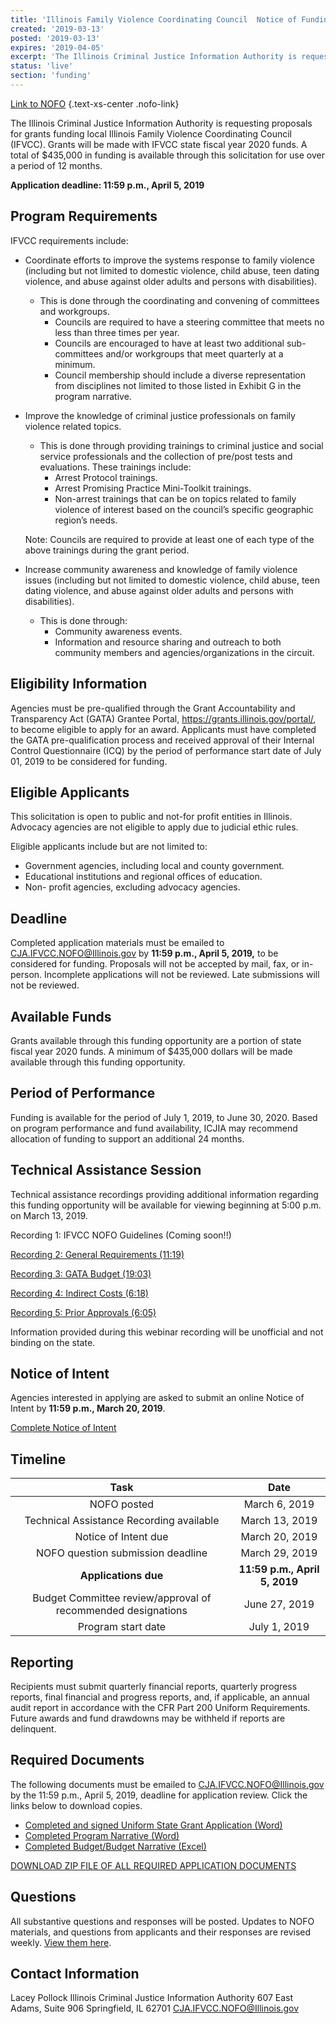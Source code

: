 ```yaml
---
title: 'Illinois Family Violence Coordinating Council  Notice of Funding Opportunity'
created: '2019-03-13'
posted: '2019-03-13'
expires: '2019-04-05'
excerpt: 'The Illinois Criminal Justice Information Authority is requesting proposals for grants funding local Illinois Family Violence Coordinating Council (IFVCC). Grants will be made with IFVCC state fiscal year 2020 funds. A total of $435,000 in funding is available through this solicitation for use over a period of 12 months. '
status: 'live'
section: 'funding'
---
```



[Link to NOFO](IFVCCNOFO.pdf) {.text-xs-center .nofo-link}

The Illinois Criminal Justice Information Authority is requesting proposals for grants funding local Illinois Family Violence Coordinating Council (IFVCC). Grants will be made with IFVCC state fiscal year 2020 funds. A total of $435,000 in funding is available through this solicitation for use over a period of 12 months. 

**Application deadline: 11:59 p.m., April 5, 2019**

## Program Requirements

IFVCC requirements include: 
* Coordinate efforts to improve the systems response to family violence (including but not limited to domestic violence, child abuse, teen dating violence, and abuse against older adults and persons with disabilities).
	* This is done through the coordinating and convening of committees and workgroups. 
	  * Councils are required to have a steering committee that meets no less than three times per year. 
	  * Councils are encouraged to have at least two additional sub-committees and/or workgroups that meet quarterly at a minimum. 
	  * Council membership should include a diverse representation from disciplines not limited to those listed in Exhibit G in the program narrative.
* Improve the knowledge of criminal justice professionals on family violence related topics.
	* This is done through providing trainings to criminal justice and social service professionals and the collection of pre/post tests and evaluations. These trainings include: 
	  * Arrest Protocol trainings. 
	  * Arrest Promising Practice Mini-Toolkit trainings.
	  * Non-arrest trainings that can be on topics related to family violence of interest based on the council’s specific geographic region’s needs.

	Note: Councils are required to provide at least one of each type of the above trainings during the grant period. 

* Increase community awareness and knowledge of family violence issues (including but not limited to domestic violence, child abuse, teen dating violence, and abuse against older adults and persons with disabilities).
	* This is done through:
	  * Community awareness events.
	  * Information and resource sharing and outreach to both community members and agencies/organizations in the circuit.

## Eligibility Information

Agencies must be pre-qualified through the Grant Accountability and Transparency Act (GATA) Grantee Portal, https://grants.illinois.gov/portal/, to become eligible to apply for an award.  Applicants must have completed the GATA pre-qualification process and received approval of their Internal Control Questionnaire (ICQ) by the period of performance start date of July 01, 2019 to be considered for funding. 
	
## Eligible Applicants

This solicitation is open to public and not-for profit entities in Illinois. Advocacy agencies are not eligible to apply due to judicial ethic rules.
	
Eligible applicants include but are not limited to:
	
  * Government agencies, including local and county government.
 * Educational institutions and regional offices of education.
 * Non- profit agencies, excluding advocacy agencies.

## Deadline

Completed application materials must be emailed to CJA.IFVCC.NOFO@Illinois.gov by **11:59 p.m., April 5, 2019,** to be considered for funding. Proposals will not be accepted by mail, fax, or in-person. Incomplete applications will not be reviewed. Late submissions will not be reviewed.

## Available Funds

Grants available through this funding opportunity are a portion of state fiscal year 2020 funds. A minimum of $435,000 dollars will be made available through this funding opportunity. 

## Period of Performance

Funding is available for the period of July 1, 2019, to June 30, 2020. Based on program performance and fund availability, ICJIA may recommend allocation of funding to support an additional 24 months. 

## Technical Assistance Session

Technical assistance recordings providing additional information regarding this funding opportunity will be available for viewing beginning at 5:00 p.m. on March 13, 2019. 

Recording 1: IFVCC NOFO Guidelines (Coming soon!!)
	
[Recording 2: General Requirements (11:19)](https://www.youtube.com/embed/zPaIPFXZvmg)
	
[Recording 3: GATA Budget (19:03)](https://www.youtube.com/embed/sQYCekU2pIw)

[Recording 4: Indirect Costs (6:18)](https://www.youtube.com/embed/mjp5PZx0oaY)

[Recording 5: Prior Approvals (6:05)](https://www.youtube.com/embed/Q8UaLYqslJs)

Information provided during this webinar recording will be unofficial and not binding on the state.
	
## Notice of Intent
Agencies interested in applying are asked to submit an online Notice of Intent by **11:59 p.m., March 20, 2019**. 

[Complete Notice of Intent](https://icjia.az1.qualtrics.com/jfe/form/SV_5vgq9ojdTws2NgN)
	
## Timeline

|                             Task                             |             Date              |
| :----------------------------------------------------------: | :---------------------------: |
|                         NOFO posted                          |         March 6, 2019         |
|           Technical Assistance Recording available           |        March 13, 2019         |
|                     Notice of Intent due                     |        March 20, 2019         |
|              NOFO question submission deadline               |        March 29, 2019         |
|                     **Applications due**                     | **11:59 p.m., April 5, 2019** |
| Budget Committee review/approval of recommended designations |         June 27, 2019         |
|                      Program start date                      |         July 1, 2019          |

## Reporting

Recipients must submit quarterly financial reports, quarterly progress reports, final financial and progress reports, and, if applicable, an annual audit report in accordance with the CFR Part 200 Uniform Requirements. Future awards and fund drawdowns may be withheld if reports are delinquent.

## Required Documents
The following documents must be emailed to CJA.IFVCC.NOFO@Illinois.gov by the 11:59 p.m., April 5, 2019, deadline for application review. Click the links below to download copies.

* [Completed and signed Uniform State Grant Application (Word)](IFVCCApplication.docx) 
* [Completed Program Narrative (Word)](IFVCCNarrative.docx)
* [Completed Budget/Budget Narrative (Excel)](IFVCCBudget.xlsx)

[DOWNLOAD ZIP FILE OF ALL REQUIRED APPLICATION DOCUMENTS](NOFODocuments_IFVCC.zip)
	
## Questions

All substantive questions and responses will be posted. Updates to NOFO materials, and questions from applicants and their responses are revised weekly. [View them here](IFVCCRESPONSEtoAPPLICANTQuestions.pdf).   

## Contact Information
Lacey Pollock
Illinois Criminal Justice Information Authority
607 East Adams, Suite 906
Springfield, IL 62701
CJA.IFVCC.NOFO@Illinois.gov 